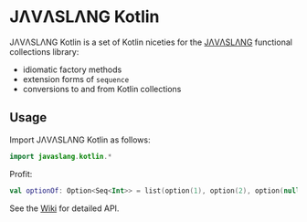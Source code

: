 # JΛVΛSLΛNG Kotlin

JΛVΛSLΛNG Kotlin is a set of Kotlin niceties for the [JΛVΛSLΛNG](http://javaslang.io) functional collections library:
- idiomatic factory methods
- extension forms of `sequence`
- conversions to and from Kotlin collections

## Usage
Import JΛVΛSLΛNG Kotlin as follows:
```kotlin
import javaslang.kotlin.*
```
Profit:
```kotlin
val optionOf: Option<Seq<Int>> = list(option(1), option(2), option(null)).sequence()
```
See the [Wiki](https://github.com/javaslang/javaslang-kotlin/wiki) for detailed API.
